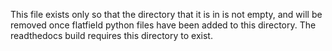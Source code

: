 This file exists only so that the directory that it is in is not empty, and will be removed once flatfield python files have been added to this directory. The readthedocs build requires this directory to exist.